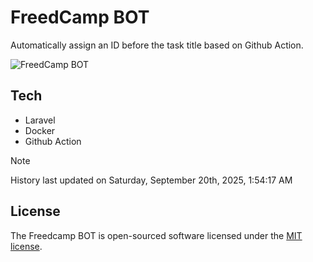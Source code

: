 # FreedCamp BOT

Automatically assign an ID before the task title based on Github Action.

![FreedCamp BOT](https://repository-images.githubusercontent.com/737932867/7d34798b-2680-471c-b089-a78a718d3d6a)

## Tech

- Laravel
- Docker
- Github Action

> [!NOTE]  
> History last updated on Saturday, September 20th, 2025, 1:54:17 AM

## License

The Freedcamp BOT is open-sourced software licensed under the [MIT license](https://opensource.org/licenses/MIT).
